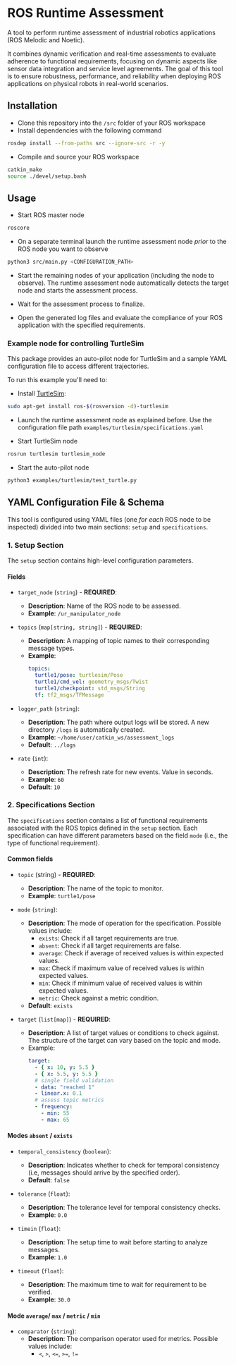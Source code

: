 # ROS Runtime Assessment 

A tool to perform runtime assessment of industrial robotics applications (ROS Melodic and Noetic).

It combines dynamic verification and real-time assessments to evaluate adherence to functional requirements, focusing on dynamic aspects like sensor data integration and service level agreements. The goal of this tool is to ensure robustness, performance, and reliability when deploying ROS applications on physical robots in real-world scenarios.

## Installation

- Clone this repository into the `/src` folder of your ROS workspace
- Install dependencies with the following command

```bash
rosdep install --from-paths src --ignore-src -r -y
```

- Compile and source your ROS workspace

```bash
catkin_make
source ./devel/setup.bash
```

## Usage

- Start ROS master node

```bash
roscore
```

- On a separate terminal launch the runtime assessment node _prior_ to the ROS node you want to observe

```bash
python3 src/main.py <CONFIGURATION_PATH>
```

- Start the remaining nodes of your application (including the node to observe). The runtime assessment node automatically detects the target node and starts the assessment process. 

- Wait for the assessment process to finalize. 

- Open the generated log files and evaluate the compliance of your ROS application with the specified requirements.

### Example node for controlling TurtleSim

This package provides an auto-pilot node for TurtleSim and a sample YAML configuration file to access different trajectories.

To run this example you'll need to:

- Install [TurtleSim](http://wiki.ros.org/turtlesim):

```bash
sudo apt-get install ros-$(rosversion -d)-turtlesim
```

- Launch the runtime assessment node as explained before. Use the configuration file path `examples/turtlesim/specifications.yaml`

- Start TurtleSim node

```bash
rosrun turtlesim turtlesim_node
```

- Start the auto-pilot node

```bash
python3 examples/turtlesim/test_turtle.py
```

## YAML Configuration File & Schema 

This tool is configured using YAML files (one _for each_ ROS node to be inspected) divided into two main sections: `setup` and `specifications`.

### 1. Setup Section

The `setup` section contains high-level configuration parameters.

#### Fields

- `target_node` (`string`) - **REQUIRED**: 
  - **Description**: Name of the ROS node to be assessed.
  - **Example**: `/ur_manipulator_node`

- `topics` (`map[string, string]`) - **REQUIRED**: 
  - **Description**: A mapping of topic names to their corresponding message types.
  - **Example**:
    ```yaml
    topics:
      turtle1/pose: turtlesim/Pose  
      turtle1/cmd_vel: geometry_msgs/Twist  
      turtle1/checkpoint: std_msgs/String
      tf: tf2_msgs/TFMessage
    ```

- `logger_path` (`string`): 
  - **Description**: The path where output logs will be stored. A new directory `/logs` is automatically created.
  - **Example**: `~/home/user/catkin_ws/assessment_logs`
  - **Default**: `../logs`

- `rate` (`int`): 
  - **Description**: The refresh rate for new events. Value in seconds.
  - **Example**: `60`
  - **Default**: `10`

### 2. Specifications Section

The `specifications` section contains a list of functional requirements associated with the ROS topics defined in the `setup` section. Each specification can have different parameters based on the field `mode` (i.e., the type of functional requirement).

#### Common fields

- `topic` (string) - **REQUIRED**: 
  - **Description**: The name of the topic to monitor.
  - **Example**: `turtle1/pose`

- `mode` (`string`): 
  - **Description**: The mode of operation for the specification. Possible values include:
    - `exists`: Check if all target requirements are true.
    - `absent`: Check if all target requirements are false.
    - `average`: Check if average of received values is within expected values.
    - `max`: Check if maximum value of received values is within expected values.
    - `min`: Check if minimum value of received values is within expected values.
    - `metric`: Check against a metric condition.
  - **Default**: `exists`

- `target` (`list[map]`) - **REQUIRED**: 
  - **Description**: A list of target values or conditions to check against. The structure of the target can vary based on the topic and mode.
  - Example:
    ```yaml
    target:
      - { x: 10, y: 5.5 }
      - { x: 5.5, y: 5.5 }
      # single field validation
      - data: "reached 1"
      - linear.x: 0.1
      # assess topic metrics
      - frequency:
        - min: 55
        - max: 65
    ```

#### Modes `absent` / `exists`

- `temporal_consistency` (`boolean`):
  - **Description**: Indicates whether to check for temporal consistency (i.e, messages should arrive by the specified order).
  - **Default**: `false`

- `tolerance` (`float`):
  - **Description**: The tolerance level for temporal consistency checks.
  - **Example**: `0.0`

- `timein` (`float`):
  - **Description**: The setup time to wait before starting to analyze messages.
  - **Example**: `1.0`

- `timeout` (`float`):
  - **Description**: The maximum time to wait for requirement to be verified.
  - **Example**: `30.0`

#### Mode `average`/ `max` / `metric` / `min`

- `comparator` (`string`): 
  - **Description**: The comparison operator used for metrics. Possible values include:
    - `<`, `>`, `<=`, `>=`, `!=`
